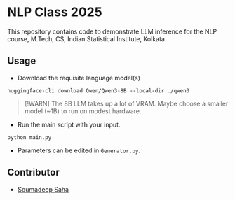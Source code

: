 # NLP Class 2025

This repository contains code to demonstrate LLM inference for the NLP course,
M.Tech, CS, Indian Statistical Institute, Kolkata.


## Usage

* Download the requisite language model(s)
```
huggingface-cli download Qwen/Qwen3-8B --local-dir ./qwen3
```

>[!WARN]
> The 8B LLM takes up a lot of VRAM. Maybe choose a smaller model (~1B) to run
on modest hardware.

* Run the main script with your input.

```
python main.py
```

* Parameters can be edited in ```Generator.py```.


## Contributor

  - [Soumadeep Saha](https://espressovi.github.io)
